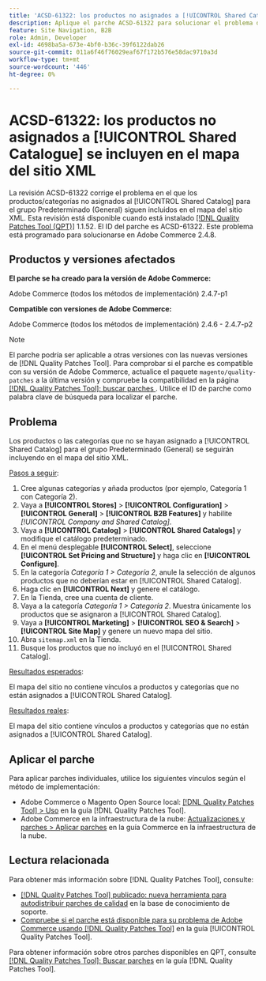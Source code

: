 ```yaml
---
title: 'ACSD-61322: los productos no asignados a [!UICONTROL Shared Catalogue] se incluyen en el mapa del sitio XML'
description: Aplique el parche ACSD-61322 para solucionar el problema de Adobe Commerce en el que los productos o las categorías que no están asignados al [!UICONTROL Shared Catalog] para el grupo Predeterminado (General) siguen incluyéndose en el mapa del sitio XML.
feature: Site Navigation, B2B
role: Admin, Developer
exl-id: 4698ba5a-673e-4bf0-b36c-39f6122dab26
source-git-commit: 011a6f46f76029eaf67f172b576e58dac9710a3d
workflow-type: tm+mt
source-wordcount: '446'
ht-degree: 0%

---
```


# ACSD-61322: los productos no asignados a [!UICONTROL Shared Catalogue] se incluyen en el mapa del sitio XML

La revisión ACSD-61322 corrige el problema en el que los productos/categorías no asignados al [!UICONTROL Shared Catalog] para el grupo Predeterminado (General) siguen incluidos en el mapa del sitio XML. Esta revisión está disponible cuando está instalado [[!DNL Quality Patches Tool (QPT)]](https://experienceleague.adobe.com/en/docs/commerce-operations/tools/quality-patches-tool/quality-patches-tool-to-self-serve-quality-patches) 1.1.52. El ID del parche es ACSD-61322. Este problema está programado para solucionarse en Adobe Commerce 2.4.8.

## Productos y versiones afectados

**El parche se ha creado para la versión de Adobe Commerce:**

Adobe Commerce (todos los métodos de implementación) 2.4.7-p1

**Compatible con versiones de Adobe Commerce:**

Adobe Commerce (todos los métodos de implementación) 2.4.6 - 2.4.7-p2

>[!NOTE]
>
>El parche podría ser aplicable a otras versiones con las nuevas versiones de [!DNL Quality Patches Tool]. Para comprobar si el parche es compatible con su versión de Adobe Commerce, actualice el paquete `magento/quality-patches` a la última versión y compruebe la compatibilidad en la página [[!DNL Quality Patches Tool]: buscar parches ](https://experienceleague.adobe.com/tools/commerce-quality-patches/index.html). Utilice el ID de parche como palabra clave de búsqueda para localizar el parche.

## Problema

Los productos o las categorías que no se hayan asignado a [!UICONTROL Shared Catalog] para el grupo Predeterminado (General) se seguirán incluyendo en el mapa del sitio XML.

<u>Pasos a seguir</u>:

1. Cree algunas categorías y añada productos (por ejemplo, Categoría 1 con Categoría 2).
1. Vaya a **[!UICONTROL Stores]** > **[!UICONTROL Configuration]** > **[!UICONTROL General]** > **[!UICONTROL B2B Features]** y habilite *[!UICONTROL Company and Shared Catalog]*.
1. Vaya a **[!UICONTROL Catalog]** > **[!UICONTROL Shared Catalogs]** y modifique el catálogo predeterminado.
1. En el menú desplegable **[!UICONTROL Select]**, seleccione **[!UICONTROL Set Pricing and Structure]** y haga clic en **[!UICONTROL Configure]**.
1. En la categoría *Categoría 1 > Categoría 2*, anule la selección de algunos productos que no deberían estar en [!UICONTROL Shared Catalog].
1. Haga clic en **[!UICONTROL Next]** y genere el catálogo.
1. En la Tienda, cree una cuenta de cliente.
1. Vaya a la categoría *Categoría 1 > Categoría 2*. Muestra únicamente los productos que se asignaron a [!UICONTROL Shared Catalog].
1. Vaya a **[!UICONTROL Marketing]** > **[!UICONTROL SEO & Search]** > **[!UICONTROL Site Map]** y genere un nuevo mapa del sitio.
1. Abra `sitemap.xml` en la Tienda.
1. Busque los productos que no incluyó en el [!UICONTROL Shared Catalog].

<u>Resultados esperados</u>:

El mapa del sitio no contiene vínculos a productos y categorías que no están asignados a [!UICONTROL Shared Catalog].

<u>Resultados reales</u>:

El mapa del sitio contiene vínculos a productos y categorías que no están asignados a [!UICONTROL Shared Catalog].

## Aplicar el parche

Para aplicar parches individuales, utilice los siguientes vínculos según el método de implementación:

* Adobe Commerce o Magento Open Source local: [[!DNL Quality Patches Tool] > Uso](/help/tools/quality-patches-tool/usage.md) en la guía [!DNL Quality Patches Tool].
* Adobe Commerce en la infraestructura de la nube: [Actualizaciones y parches > Aplicar parches](https://experienceleague.adobe.com/docs/commerce-cloud-service/user-guide/develop/upgrade/apply-patches.html) en la guía Commerce en la infraestructura de la nube.

## Lectura relacionada

Para obtener más información sobre [!DNL Quality Patches Tool], consulte:

* [[!DNL Quality Patches Tool] publicado: nueva herramienta para autodistribuir parches de calidad](https://experienceleague.adobe.com/en/docs/commerce-operations/tools/quality-patches-tool/quality-patches-tool-to-self-serve-quality-patches) en la base de conocimiento de soporte.
* [Compruebe si el parche está disponible para su problema de Adobe Commerce usando [!DNL Quality Patches Tool]](/help/tools/quality-patches-tool/patches-available-in-qpt/check-patch-for-magento-issue-with-magento-quality-patches.md) en la guía [!UICONTROL Quality Patches Tool].


Para obtener información sobre otros parches disponibles en QPT, consulte [[!DNL Quality Patches Tool]: Buscar parches](https://experienceleague.adobe.com/tools/commerce-quality-patches/index.html) en la guía [!DNL Quality Patches Tool].
